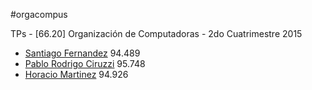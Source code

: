 #orgacompus

TPs - [66.20] Organización de Computadoras - 2do Cuatrimestre 2015

* [Santiago Fernandez](https://github.com/sfernandez11) 94.489
* [Pablo Rodrigo Ciruzzi](https://github.com/PCiruzzi) 95.748
* [Horacio Martinez](https://github.com/horacioMartinez) 94.926
